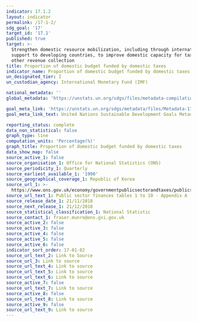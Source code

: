 ```yaml
---
indicator: 17.1.2
layout: indicator
permalink: /17-1-2/
sdg_goal: '17'
target_id: '17.1'
published: true
target: >-
  Strengthen domestic resource mobilization, including through international
  support to developing countries, to improve domestic capacity for tax and
  other revenue collection
title: Proportion of domestic budget funded by domestic taxes
indicator_name: Proportion of domestic budget funded by domestic taxes
un_designated_tier: I
un_custodian_agency: International Monetary Fund (IMF)

national_metadata: ''
global_metadata: 'https://unstats.un.org/sdgs/files/metadata-compilation/Metadata-Goal-17.pdf'

goal_meta_link: 'https://unstats.un.org/sdgs/metadata/files/Metadata-17-01-02.pdf'
goal_meta_link_text: United Nations Sustainable Development Goals Metadata (PDF 469 KB)

reporting_status: complete
data_non_statistical: false
graph_type: line
computation_units: 'Percentage(%)'
graph_title: Proportion of domestic budget funded by domestic taxes
data_show_map: false
source_active_1: false
source_organisation_1: Office for National Statistics (ONS)
source_periodicity_1: Quarterly
source_earliest_available_1: '1990'
source_geographical_coverage_1: Republic of Korea
source_url_1: >-
  https://www.ons.gov.uk/economy/governmentpublicsectorandtaxes/publicsectorfinance/datasets/publicsectorfinancesappendixatables110
source_url_text_1: Public sector finances tables 1 to 10 - Appendix A
source_release_date_1: 21/11/2018
source_next_release_1: 21/12/2018
source_statistical_classification_1: National Statistic
source_contact_1: fraser.munro@ons.gsi.gov.uk
source_active_2: false
source_active_3: false
source_active_4: false
source_active_5: false
source_active_6: false
indicator_sort_order: 17-01-02
source_url_text_2: Link to Source
source_url_3: Link to source
source_url_text_4: Link to source
source_url_text_5: Link to source
source_url_text_6: Link to source
source_active_7: false
source_url_text_7: Link to source
source_active_8: false
source_url_text_8: Link to source
source_active_9: false
source_url_text_9: Link to source
---
```

